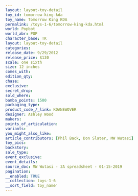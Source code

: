 ```yaml
---
layout: layout-toy-detail 
toy_id: tomorrow-king-kda
toy_name: Tomorrow King KDA
permalink: /toys-1-6/tomorrow-king-kda.html
world: Popbot
world_abr: POP
character_base: TK
layout: layout-toy-detail
categories: 
release_date: 9/29/2012
release_price: $130 
scale: one sixth
size: 12 inches
comes_with: 
edition_qty: 
chase: 
exclusive: 
secret_drop: 
sold_where: 
bamba_points: 1500
packaging_type: 
product_code_/_link: KDANEWOVER
designer: Ashley Wood
makers: 
points_of_articulation: 
variants: 
you_might_also_like: 
article_contributors: [Phil Back, Don Slater, MW Wutasi]
toy_pics: 
backstory: 
sale_type: 
event_exclusive: 
event_details: 
source_doc: MW Wutasi - 3A spreadsheet - 01-15-2019
pagination: 
__enabled: TRUE
__collection: toys-1-6
__sort_field: toy_name'
---
```

